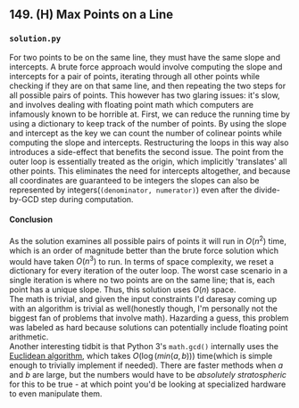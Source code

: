 ## 149. (H) Max Points on a Line

### `solution.py`
For two points to be on the same line, they must have the same slope and intercepts. A brute force approach would involve computing the slope and intercepts for a pair of points, iterating through all other points while checking if they are on that same line, and then repeating the two steps for all possible pairs of points. This however has two glaring issues: it's slow, and involves dealing with floating point math which computers are infamously known to be horrible at. First, we can reduce the running time by using a dictionary to keep track of the number of points. By using the slope and intercept as the key we can count the number of colinear points while computing the slope and intercepts. Restructuring the loops in this way also introduces a side-effect that benefits the second issue. The point from the outer loop is essentially treated as the origin, which implicitly 'translates' all other points. This eliminates the need for intercepts altogether, and because all coordinates are guaranteed to be integers the slopes can also be represented by integers(`(denominator, numerator)`) even after the divide-by-GCD step during computation.  
  
#### Conclusion
As the solution examines all possible pairs of points it will run in $O(n^2)$ time, which is an order of magnitude better than the brute force solution which would have taken $O(n^3)$ to run. In terms of space complexity, we reset a dictionary for every iteration of the outer loop. The worst case scenario in a single iteration is where no two points are on the same line; that is, each point has a unique slope. Thus, this solution uses $O(n)$ space.  
The math is trivial, and given the input constraints I'd daresay coming up with an algorithm is trivial as well(honestly though, I'm personally not the biggest fan of problems that involve math). Hazarding a guess, this problem was labeled as hard because solutions can potentially include floating point arithmetic.  
Another interesting tidbit is that Python 3's `math.gcd()` internally uses the [Euclidean algorithm](https://en.wikipedia.org/wiki/Euclidean_algorithm), which takes $O(\log(min(a, b)))$ time(which is simple enough to trivially implement if needed). There are faster methods when $a$ and $b$ are large, but the numbers would have to be *absolutely stratospheric* for this to be true - at which point you'd be looking at specialized hardware to even manipulate them.

